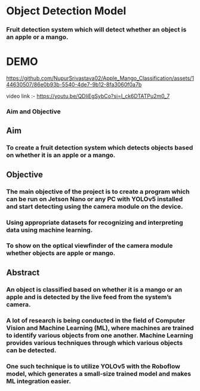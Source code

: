 # Object Detection Model 
### Fruit detection system which will detect whether an object is an apple or a mango.






# DEMO

https://github.com/NupurSrivastava02/Apple_Mango_Classification/assets/144630507/86e0b93b-5540-4de7-9b12-8fa3060f0a7b

video link :- https://youtu.be/QDliEgSybCo?si=I_ck6DTATPu2m0_7


### Aim and Objective
## Aim
### To create a fruit detection system which detects objects based on whether it is an apple or a mango.
## Objective
### The main objective of the project is to create a program which can be run on Jetson Nano or any PC with YOLOv5 installed and start detecting using the camera module on the device.
### Using appropriate datasets for recognizing and interpreting data using machine learning.
### To show on the optical viewfinder of the camera module whether objects are apple or mango.
## Abstract
### An object is classified based on whether it is a mango or an apple and is detected by the live feed from the system’s camera.
### A lot of research is being conducted in the field of Computer Vision and Machine Learning (ML), where machines are trained to identify various objects from one another. Machine Learning provides various techniques through which various objects can be detected.
### One such technique is to utilize YOLOv5 with the Roboflow model, which generates a small-size trained model and makes ML integration easier.
